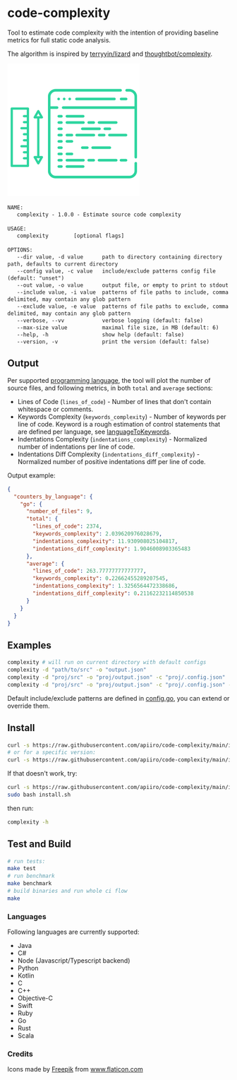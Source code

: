 # code-complexity

Tool to estimate code complexity with the intention of providing baseline metrics for full static code analysis.

The algorithm is inspired by [terryyin/lizard](https://github.com/terryyin/lizard) and [thoughtbot/complexity](https://github.com/thoughtbot/complexity).

![icon](code-complexity.png)

```
NAME:
   complexity - 1.0.0 - Estimate source code complexity

USAGE:
   complexity        [optional flags]

OPTIONS:
   --dir value, -d value      path to directory containing directory path, defaults to current directory
   --config value, -c value   include/exclude patterns config file (default: "unset")
   --out value, -o value      output file, or empty to print to stdout
   --include value, -i value  patterns of file paths to include, comma delimited, may contain any glob pattern
   --exclude value, -e value  patterns of file paths to exclude, comma delimited, may contain any glob pattern
   --verbose, --vv            verbose logging (default: false)
   --max-size value           maximal file size, in MB (default: 6)
   --help, -h                 show help (default: false)
   --version, -v              print the version (default: false)
```

## Output

Per supported [programming language](#languages), the tool will plot the number of source files, and following metrics, in both `total` and `average` sections:

* Lines of Code (`lines_of_code`) - Number of lines that don't contain whitespace or comments.
* Keywords Complexity (`keywords_complexity`) - Number of keywords per line of code. Keyword is a rough estimation of control statements that are defined per language, see [languageToKeywords](calculate/keywords.go).
* Indentations Complexity (`indentations_complexity`) - Normalized number of indentations per line of code.
* Indentations Diff Complexity (`indentations_diff_complexity`) - Normalized number of positive indentations diff per line of code.

Output example:

```json
{
  "counters_by_language": {
    "go": {
      "number_of_files": 9,
      "total": {
        "lines_of_code": 2374,
        "keywords_complexity": 2.039620976028679,
        "indentations_complexity": 11.930908025104817,
        "indentations_diff_complexity": 1.9046008903365483
      },
      "average": {
        "lines_of_code": 263.77777777777777,
        "keywords_complexity": 0.22662455289207545,
        "indentations_complexity": 1.3256564472338686,
        "indentations_diff_complexity": 0.21162232114850538
      }
    }
  }
}
```

## Examples

```bash
complexity # will run on current directory with default configs
complexity -d "path/to/src" -o "output.json"
complexity -d "proj/src" -o "proj/output.json" -c "proj/.config.json"
complexity -d "proj/src" -o "proj/output.json" -c "proj/.config.json" -i 'src/**,**.js,**.ts' -e 'test/**'
```

Default include/exclude patterns are defined in [config.go](options/config.go), you can extend or override them.

## Install

```bash
curl -s https://raw.githubusercontent.com/apiiro/code-complexity/main/install.sh | sudo bash
# or for a specific version:
curl -s https://raw.githubusercontent.com/apiiro/code-complexity/main/install.sh | sudo bash -s 1.4
```

If that doesn't work, try:
```bash
curl -s https://raw.githubusercontent.com/apiiro/code-complexity/main/install.sh -o install.sh
sudo bash install.sh
```

then run:

```bash
complexity -h
```

## Test and Build

```bash
# run tests:
make test
# run benchmark
make benchmark
# build binaries and run whole ci flow
make
```

### Languages

Following languages are currently supported:

* Java
* C#
* Node (Javascript/Typescript backend)
* Python
* Kotlin
* C
* C++
* Objective-C
* Swift
* Ruby
* Go
* Rust
* Scala

### Credits

<div>Icons made by <a href="https://www.freepik.com" title="Freepik">Freepik</a> from <a href="https://www.flaticon.com/" title="Flaticon">www.flaticon.com</a></div>
